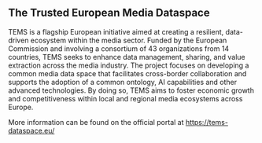 ## The Trusted European Media Dataspace

TEMS is a flagship European initiative aimed at creating a resilient, data-driven ecosystem within the media sector.
Funded by the European Commission and involving a consortium of 43 organizations from 14 countries, TEMS seeks to enhance data management, sharing, and value extraction across the media industry.
The project focuses on developing a common media data space that facilitates cross-border collaboration and supports the adoption of a common ontology, AI capabilities and other advanced technologies.
By doing so, TEMS aims to foster economic growth and competitiveness within local and regional media ecosystems across Europe.

More information can be found on the official portal at https://tems-dataspace.eu/
